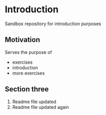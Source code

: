 # Introduction
Sandbox repository for introduction purposes

## Motivation
Serves the purpose of

  * exercises
  * introduction
  * more exercises
  
## Section three
 1. Readme file updated
 2. Readme file updated again
  

